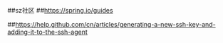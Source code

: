 ##sz社区
##https://spring.io/guides

##https://help.github.com/cn/articles/generating-a-new-ssh-key-and-adding-it-to-the-ssh-agent